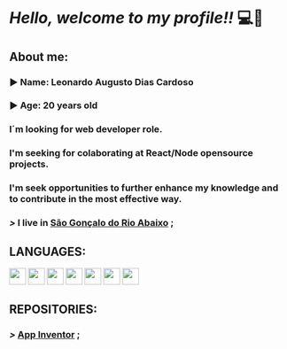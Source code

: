 
# ***Hello, welcome to my profile!!*** :computer::brain:

## About me:

### :arrow_forward: **Name**: Leonardo Augusto Dias Cardoso

### :arrow_forward: **Age**: 20 years old

### I´m looking for web developer role.

### I'm seeking for colaborating at React/Node opensource projects.

### I'm seek opportunities to further enhance my knowledge and to contribute in the most effective way.

### ***>*** I live in [**São Gonçalo do Rio Abaixo**](https://goo.gl/maps/ES6ucZyVt4QQm1Sh8) ;

## LANGUAGES:

<p>
<img src="https://cdn.jsdelivr.net/gh/devicons/devicon/icons/html5/html5-original.svg" width="30" height="30"/>
<img src="https://cdn.jsdelivr.net/gh/devicons/devicon/icons/css3/css3-original.svg" width="30" height="30"/>
<img src="https://cdn.jsdelivr.net/gh/devicons/devicon/icons/javascript/javascript-original.svg" width="30" height="30"/>
<img src="https://cdn.jsdelivr.net/gh/devicons/devicon/icons/sass/sass-original.svg" width="30"/>
<img src="https://cdn.jsdelivr.net/gh/devicons/devicon/icons/java/java-original.svg" width="30"/>
<img src="https://cdn.jsdelivr.net/gh/devicons/devicon/icons/react/react-original.svg" width="30"/>
<img src="https://cdn.jsdelivr.net/gh/devicons/devicon/icons/php/php-original.svg" width="30"/>

<p>

## REPOSITORIES:

### ***>*** [**App Inventor**](https://github.com/Leonardo2745/App-Inventor) ;



